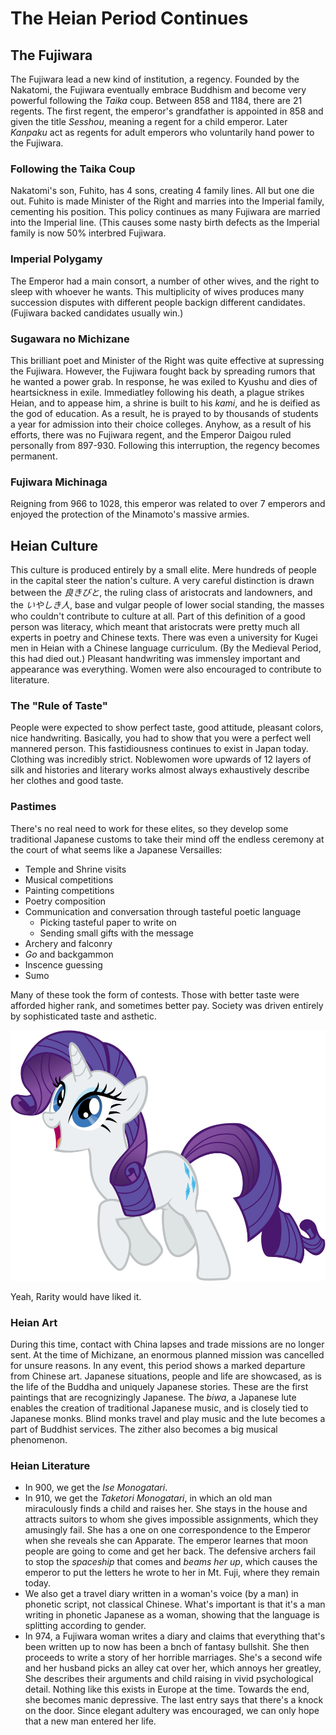 # The Heian Period Continues

## The Fujiwara

The Fujiwara lead a new kind of institution, a regency. Founded by the Nakatomi, the Fujiwara eventually embrace Buddhism and become very powerful following the *Taika* coup. Between 858 and 1184, there are 21 regents. The first regent, the emperor's grandfather is appointed in 858 and given the title *Sesshou*, meaning a regent for a child emperor. Later *Kanpaku* act as regents for adult emperors who voluntarily hand power to the Fujiwara.

### Following the Taika Coup

Nakatomi's son, Fuhito, has 4 sons, creating 4 family lines. All but one die out. Fuhito is made Minister of the Right and marries into the Imperial family, cementing his position. This policy continues as many Fujiwara are married into the Imperial line. (This causes some nasty birth defects as the Imperial family is now 50% interbred Fujiwara.

### Imperial Polygamy

The Emperor had a main consort, a number of other wives, and the right to sleep with whoever he wants. This multiplicity of wives produces many succession disputes with different people backign different candidates. (Fujiwara backed candidates usually win.)

### Sugawara no Michizane

This brilliant poet and Minister of the Right was quite effective at supressing the Fujiwara. However, the Fujiwara fought back by spreading rumors that he wanted a power grab. In response, he was exiled to Kyushu and dies of heartsickness in exile. Immediatley following his death, a plague strikes Heian, and to appease him, a shrine is built to his *kami*, and he is deified as the god of education. As a result, he is prayed to by thousands of students a year for admission into their choice colleges. Anyhow, as a result of his efforts, there was no Fujiwara regent, and the Emperor Daigou ruled personally from 897-930. Following this interruption, the regency becomes permanent.

### Fujiwara Michinaga

Reigning from 966 to 1028, this emperor was related to over 7 emperors and enjoyed the protection of the Minamoto's massive armies.

## Heian Culture

This culture is produced entirely by a small elite. Mere hundreds of people in the capital steer the nation's culture. A very careful distinction is drawn between the *良きびと*, the ruling class of aristocrats and landowners, and the *いやしき人*, base and vulgar people of lower social standing, the masses who couldn't contribute to culture at all. Part of this definition of a good person was literacy, which meant that aristocrats were pretty much all experts in poetry and Chinese texts. There was even a university for Kugei men in Heian with a Chinese language curriculum. (By the Medieval Period, this had died out.) Pleasant handwriting was immensley important and appearance was everything. Women were also encouraged to contribute to literature.

### The "Rule of Taste"

People were expected to show perfect taste, good attitude, pleasant colors, nice handwriting. Basically, you had to show that you were a perfect well mannered person. This fastidiousness continues to exist in Japan today. Clothing was incredibly strict. Noblewomen wore upwards of 12 layers of silk and histories and literary works almost always exhaustively describe her clothes and good taste.

### Pastimes

There's no real need to work for these elites, so they develop some traditional Japanese customs to take their mind off the endless ceremony at the court of what seems like a Japanese Versailles:

* Temple and Shrine visits
* Musical competitions
* Painting competitions
* Poetry composition
* Communication and conversation through tasteful poetic language
  * Picking tasteful paper to write on
  * Sending small gifts with the message
* Archery and falconry
* *Go* and backgammon
* Inscence guessing
* Sumo

Many of these took the form of contests. Those with better taste were afforded higher rank, and sometimes better pay. Society was driven entirely by sophisticated taste and asthetic.

![WAHAHA](../res/Rarity.png)

Yeah, Rarity would have liked it.

### Heian Art

During this time, contact with China lapses and trade missions are no longer sent. At the time of Michizane, an enormous planned mission was cancelled for unsure reasons. In any event, this period shows a marked departure from Chinese art. Japanese situations, people and life are showcased, as is the life of the Buddha and uniquely Japanese stories. These are the first paintings that are recognizingly Japanese. The *biwa*, a Japanese lute enables the creation of traditional Japanese music, and is closely tied to Japanese monks. Blind monks travel and play music and the lute becomes a part of Buddhist services. The zither also becomes a big musical phenomenon.

### Heian Literature

* In 900, we get the *Ise Monogatari*.
* In 910, we get the *Taketori Monogatari*, in which an old man miraculously finds a child and raises her. She stays in the house and attracts suitors to whom she gives impossible assignments, which they amusingly fail. She has a one on one correspondence to the Emperor when she reveals she can Apparate. The emperor learnes that moon people are going to come and get her back. The defensive archers fail to stop the *spaceship* that comes and *beams her up*, which causes the emperor to put the letters he wrote to her in Mt. Fuji, where they remain today.
* We also get a travel diary written in a woman's voice (by a man) in phonetic script, not classical Chinese. What's important is that it's a man writing in phonetic Japanese as a woman, showing that the language is splitting according to gender.
* In 974, a Fujiwara woman writes a diary and claims that everything that's been written up to now has been a bnch of fantasy bullshit. She then proceeds to write a story of her horrible marriages. She's a second wife and her husband picks an alley cat over her, which annoys her greatley, She describes their arguments and child raising in vivid psychological detail. Nothing like this exists in Europe at the time. Towards the end, she becomes manic depressive. The last entry says that there's a knock on the door. Since elegant adultery was encouraged, we can only hope that a new man entered her life.
